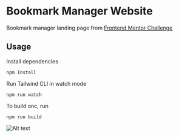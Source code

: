 # Bookmark Manager Website

Bookmark manager landing page from [Frontend Mentor Challenge](https://www.frontendmentor.io/challenges/loopstudios-landing-page-N88J5Onjw)

## Usage

Install dependencies

```
npm Install
```

Run Tailwind CLI in watch mode

```
npm run watch
```

To build onc, run
```
npm run build
```

![Alt text](images/bookmark-manager.jpeg)
